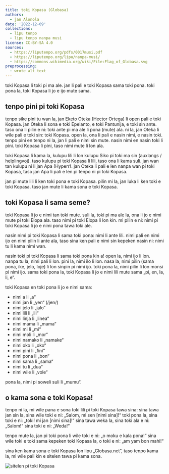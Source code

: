```yaml
---
title: toki Kopasa (Globasa)
authors:
  - jan Alonola
date: '2022-12-09'
collections:
  - lipu tenpo
  - lipu tenpo nanpa musi
license: CC-BY-SA 4.0
sources:
  - https://liputenpo.org/pdfs/0017musi.pdf
  - https://liputenpo.org/lipu/nanpa-musi/
  - https://commons.wikimedia.org/wiki/File:Flag_of_Globasa.svg
preprocessing:
  - wrote alt text
---
```


toki Kopasa li toki pi ma ale. jan li pali e toki Kopasa sama toki pona. toki pona la, toki Kopasa li jo e ijo mute sama.

## tenpo pini pi toki Kopasa

tenpo sike pini tu wan la, jan Eketo Oteka (Hector Ortega) li open pali e toki Kopasa. jan Oteka li sona e toki Epelanto, e toki Pantunija, e toki sin ante. taso ona li pilin e ni: toki ante pi ma ale li pona (mute) ala. ni la, jan Oteka li wile pali e toki sin: toki Kopasa. open la, ona li pali e nasin nimi, e nasin toki. tenpo pini en tenpo ni la, jan li pali e nimi sin mute. nasin nimi en nasin toki li pini. toki Kopasa li pini, taso nimi mute li lon ala.

toki Kopasa li kama la, kulupu lili li lon kulupu Siko pi toki ma sin (auxlangs / helplingvoj). taso kulupu pi toki Kopasa li lili, taso ona li kama suli. jan wan tan kulupu ni li jan Apa (Hyperr). jan Oteka li pali e len nanpa wan pi toki Kopasa, taso jan Apa li pali e len pi tenpo ni pi toki Kopasa.

jan pi mute lili li ken toki pona e toki Kopasa. pilin mi la, jan luka li ken toki e toki Kopasa. taso jan mute li kama sona e toki Kopasa.

## toki Kopasa li sama seme?

toki Kopasa li jo e nimi tan toki mute. suli la, toki pi ma ale la, ona li jo e nimi mute pi toki Elopa ala. taso nimi pi toki Elopa li lon kin. mi pilin e ni: nimi pi toki Kopasa li jo e nimi pona tawa toki ale.

nasin nimi pi toki Kopasa li sama toki pona: nimi li ante lili. nimi pali en nimi ijo en nimi pilin li ante ala, taso sina ken pali e nimi sin kepeken nasin ni: nimi tu li kama nimi wan.

nasin toki pi toki Kopasa li sama toki pona kin a! open la, nimi ijo li lon. nanpa tu la, nimi pali li lon. pini la, nimi ilo li lon. nasa la, nimi pilin (sama pona, ike, jelo, loje) li lon sinpin pi nimi ijo. toki pona la, nimi pilin li lon monsi pi nimi ijo. sama toki pona la, toki Kopasa li jo e nimi lili mute sama „pi, en, la, li, e“.

toki Kopasa en toki pona li jo e nimi sama:

- nimi a li „a“
- nimi jan li „yen“ (/jen/)
- nimi jelo li „jalo“
- nimi lili li „lil“
- nimi linja li „linea“
- nimi mama li „mama“
- nimi mi li „mi“
- nimi moli li „mor“
- nimi namako li „namake“
- nimi oko li „oko“
- nimi pini li „fini“
- nimi pona li „bon“
- nimi sama li „sama“
- nimi tu li „dua“
- nimi wile li „vole“

pona la, nimi pi soweli suli li „mumu“.

## o kama sona e toki Kopasa!

tenpo ni la, mi wile pana e sona toki lili pi toki Kopasa tawa sina: sina tawa jan sin la, sina wile toki e ni: „Salom, mi sen [nimi sina]!“ toki pona la, sina toki e ni: „toki! mi jan [nimi sina]!“ sina tawa weka la, sina toki ala e ni: „Salom!“ sina toki e ni: „Weda!“

tenpo mute la, jan pi toki pona li wile toki e ni: „o moku e kala pona!“ sina wile toki e toki sama kepeken toki Kopasa la, o toki e ni: „am yam bon mahi!“

sina ken kama sona e toki Kopasa lon lipu „Globasa.net“, taso tenpo kama la, mi wile pali kin e sitelen tawa pi kama sona.

![sitelen pi toki Kopasa](https://upload.wikimedia.org/wikipedia/commons/a/a3/Flag_of_Globasa.svg)